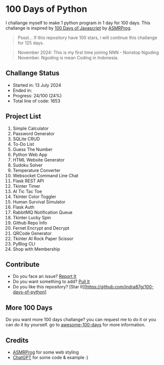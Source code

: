 # 100 Days of Python

I challange myself to make 1 python program in 1 day for 100 days. This challange is inspired by [100 Days of Javascript]() by [ASMRProg](). 

> Pssst... If this repository have 100 stars, i will continue this challange for 125 days.

> November 2024: This is my first time joining NNN - Nonstop Ngoding November. Ngoding is mean Coding in Indonesia.

## Challange Status
* Started in: 13 July 2024
* Ended in: 
* Progress: 24/100 (24%)
* Total line of code: 1653

## Project List

1. Simple Calculator
2. Password Generator
3. SQLite CRUD
4. To-Do List
5. Guess The Number
6. Python Web App
7. HTML Website Generator
8. Sudoku Solver
9. Temperature Converter
10. Websocket Command Line Chat
11. Flask REST API
12. Tkinter Timer
13. AI Tic Tac Toe
14. Tkinter Color Toggler
15. Human Survival Simulator
16. Flask Auth
17. RabbitMQ Notification Queue
18. Tkinter Lucky Spin
19. Github Repo Info
20. Fernet Encrypt and Decrypt
21. QRCode Generator
22. Tkinter AI Rock Paper Scissor
23. PyBlog CLI
24. Shop with Membership

## Contribute

* Do you face an issue? [Report It](https://github.com/indra87g/100-days-of-python/issues)
* Do you want something to add? [Pull It]()
* Do you like this repository? [Star It][https://github.com/indra87g/100-days-of-python]

## More 100 Days

Do you want more 100 days challange? you can request me to do it or you can do it by yourself. go to [awesome-100-days](https://github.com/indra87g/awesome-100-days) for more information.

## Credits
* [ASMRProg](https://github.com/AsmrProg-TV) for some web styling
* [ChatGPT](https://openai.com) for some code & example :)